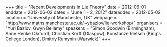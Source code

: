 +++
title = "Recent Developments in Lie Theory"
date = 2012-06-01
enddate = 2012-06-02
dates = "June 1 - 2, 2012"
dateadded = 2012-05-02
location = "University of Manchester, UK"
webpage = "http://www.maths.manchester.ac.uk/~ybazlov/lie-workshop/"
organisers = "Yuri Bazlov, Gwyn Bellamy"
speakers = "Simon Goodwin (Birmingham), Anne Henke (Oxford), Christian Korff (Glasgow), Konstanze Rietsch (King's College London), Dmitriy Rumynin (Warwick)"
+++
